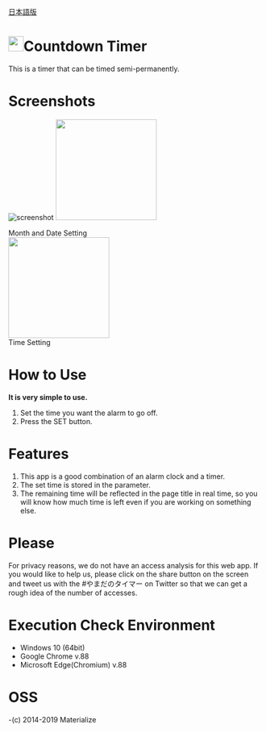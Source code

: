 [日本語版](README_ja.md)
# <img src="/fabicon/fabicon.ico" width="30px">Countdown Timer
This is a timer that can be timed semi-permanently.
# Screenshots
![screenshot](https://user-images.githubusercontent.com/75155258/108706967-c0f54680-7552-11eb-95c8-930a069b5dc1.png)
<img src="https://user-images.githubusercontent.com/75155258/109407250-9546e600-79c2-11eb-8d21-54b11916e1bc.png" width ="200px"><figcaption>Month and Date Setting</figcaption>
<img src="https://user-images.githubusercontent.com/75155258/109407251-9aa43080-79c2-11eb-94db-5a62b3340ca0.png" width ="200px"><figcaption>Time Setting</figcaption>
# How to Use
**It is very simple to use.**  
1. Set the time you want the alarm to go off.
2. Press the SET button.
# Features
1. This app is a good combination of an alarm clock and a timer.
2. The set time is stored in the parameter.
3. The remaining time will be reflected in the page title in real time, so you will know how much time is left even if you are working on something else.
# Please
For privacy reasons, we do not have an access analysis for this web app. If you would like to help us, please click on the share button on the screen and tweet us with the #やまだのタイマー on Twitter so that we can get a rough idea of the number of accesses.
# Execution Check Environment
- Windows 10 (64bit)
- Google Chrome v.88
- Microsoft Edge(Chromium) v.88
# OSS
-(c) 2014-2019 Materialize
